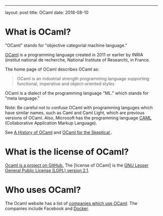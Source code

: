 ---
layout: post
title: OCaml 
date: 2018-08-10

# What is OCaml?

"OCaml" stands for "objective categorial machine language."

[OCaml](https://ocaml.org/) is a programming language created in 2011 or earlier by INRIA (institut national de recherche, National Institute of Research), in France.

The home page of OCaml describes OCaml as:

> OCaml is an industrial strength programming language supporting functional, imperative and object-oriented styles


OCaml is a dialect of the programming language "ML." which stands for "meta language."

Note: Be careful not to confuse OCaml with programming languges which have similar names, such as Caml and Caml Light, which are previous versions of OCaml. Also, Microsoft has the programming language [CAML](https://docs.microsoft.com/en-us/sharepoint/dev/schema/introduction-to-collaborative-application-markup-language-caml) (Collaborative Application Markup Language).

See [A History of OCaml](https://ocaml.org/learn/history.html) and [OCaml for the Skeptical ](https://www2.lib.uchicago.edu/keith/ocaml-class/home.html).


# What is the license of OCaml?

[Ocaml is a project on GitHub.](https://github.com/ocaml/ocaml) The [license of OCaml] is the [GNU Lesser General Public License (LGPL) version 2.1](https://www.gnu.org/licenses/old-licenses/lgpl-2.1.en.html).

# Who uses OCaml?

The Ocaml website has a list of [companies which use OCaml](https://ocaml.org/learn/companies.html). The companies include Facebook and [Docker](https://www.docker.com/).
